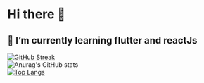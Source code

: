# Hi there 👋

<!--
**Bhanolia/Bhanolia** is a ✨ _special_ ✨ repository because its `README.md` (this file) appears on your GitHub profile.

Here are some ideas to get you started:

- 🔭 I’m currently working on ...
- 🌱 I’m currently learning ...
- 👯 I’m looking to collaborate on ...
- 🤔 I’m looking for help with ...
- 💬 Ask me about ...
- 📫 How to reach me: ...
- 😄 Pronouns: ...
- ⚡ Fun fact: ...
-->

## 🌱 I’m currently learning flutter and reactJs

[![GitHub Streak](http://github-readme-streak-stats.herokuapp.com?user=Bhanolia&theme=tokyonight_duo&hide_border=true)](https://git.io/streak-stats)
<br>
![Anurag's GitHub stats](https://github-readme-stats.vercel.app/api?username=Bhanolia&hide=contribs,prs)
<br>
[![Top Langs](https://github-readme-stats.vercel.app/api/top-langs/?username=anuraghazra&layout=compact)](https://github.com/anuraghazra/github-readme-stats)